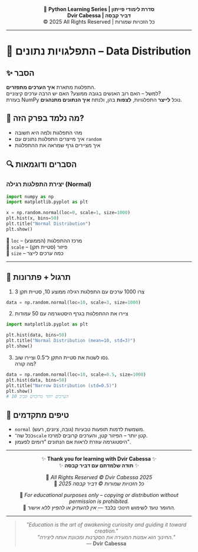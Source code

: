 <!-- DC_HEADER_START -->
<div align="center">

🐍 **Python Learning Series | סדרת לימודי פייתון**  
**Dvir Cabessa | דביר קבסה**  
© 2025 All Rights Reserved | כל הזכויות שמורות

</div>

---
<!-- DC_HEADER_END -->

# 📘 התפלגויות נתונים – Data Distribution

## ✨ הסבר

התפלגות מתארת **איך הערכים מתפזרים**.  
למשל – האם רוב האנשים בגובה ממוצע? האם יש הרבה ערכים קיצוניים?  
בעזרת NumPy נוכל **לייצר** התפלגויות, **לצפות** בהן, ולנתח **איך הנתונים מתנהגים**.

## 🧠 מה נלמד בפרק הזה?
- מהי התפלגות ולמה היא חשובה
- איך מייצרים התפלגות נתונים עם `random`
- איך מציירים גרף שמראה את ההתפלגות

## 🔍 הסברים ודוגמאות

### יצירת התפלגות רגילה (Normal)
```python
import numpy as np
import matplotlib.pyplot as plt

x = np.random.normal(loc=0, scale=1, size=1000)
plt.hist(x, bins=50)
plt.title("Normal Distribution")
plt.show()
```

🔸 `loc` – מרכז ההתפלגות (הממוצע)  
🔸 `scale` – פיזור (סטיית תקן)  
🔸 `size` – כמה ערכים לייצר

---

## 🧪 תרגול + פתרונות

1. צרו 1000 ערכים עם התפלגות רגילה ממוצע 10, סטיית תקן 3
```python
data = np.random.normal(loc=10, scale=3, size=1000)
```

2. ציירו את ההתפלגות בגרף היסטוגרמה עם 50 עמודות
```python
import matplotlib.pyplot as plt

plt.hist(data, bins=50)
plt.title("Normal Distribution (mean=10, std=3)")
plt.show()
```

3. נסו לשנות את סטיית התקן ל־0.5 וציירו שוב.  
מה קורה?
```python
data = np.random.normal(loc=10, scale=0.5, size=1000)
plt.hist(data, bins=50)
plt.title("Narrow Distribution (std=0.5)")
plt.show()
# הערכים יותר מרוכזים סביב 10
```

## 💬 טיפים מתקדמים

* `normal` משמשת לדמות תופעות טבעיות (גובה, ציונים, רעש).
* ככל שה־`scale` קטן יותר – הפיזור קטן, והערכים קרובים למרכז.
* היסטוגרמה עוזרת לראות אם הנתונים "דומים לפעמון".

<!-- DC_FOOTER_START -->
---

<div align="center">

✨ **Thank you for learning with Dvir Cabessa** ✨  
✨ **תודה שלמדתם עם דביר קבסה** ✨  

📘 *All Rights Reserved © Dvir Cabessa 2025*  
📘 *כל הזכויות שמורות © דביר קבסה 2025*  

🔗 *For educational purposes only – copying or distribution without permission is prohibited.*  
🔗 *החומר נועד לשימוש חינוכי בלבד — אין להעתיק או להפיץ ללא אישור.*

---

> _"Education is the art of awakening curiosity and guiding it toward creation."_  
> _"החינוך הוא אמנות המעירה את הסקרנות ומכוונת אותה ליצירה."_  
> — **Dvir Cabessa**

</div>
<!-- DC_FOOTER_END -->

